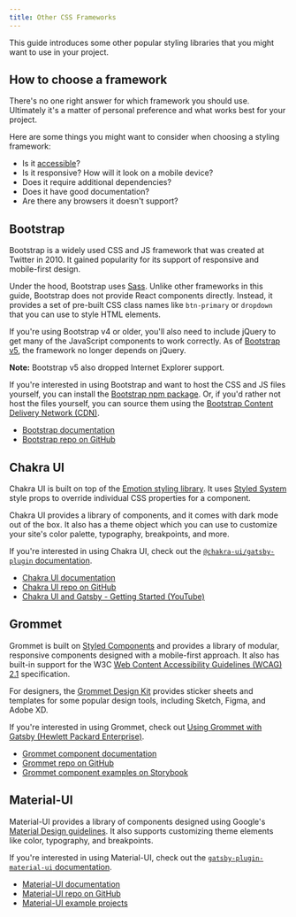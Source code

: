 ```yaml
---
title: Other CSS Frameworks
---
```


This guide introduces some other popular styling libraries that you might want to use in your project.

## How to choose a framework

There's no one right answer for which framework you should use. Ultimately it's a matter of personal preference and what works best for your project.

Here are some things you might want to consider when choosing a styling framework:

- Is it [accessible](/docs/conceptual/making-your-site-accessible/)?
- Is it responsive? How will it look on a mobile device?
- Does it require additional dependencies?
- Does it have good documentation?
- Are there any browsers it doesn't support?

## Bootstrap

Bootstrap is a widely used CSS and JS framework that was created at Twitter in 2010. It gained popularity for its support of responsive and mobile-first design.

Under the hood, Bootstrap uses [Sass](https://sass-lang.com/). Unlike other frameworks in this guide, Bootstrap does not provide React components directly. Instead, it provides a set of pre-built CSS class names like `btn-primary` or `dropdown` that you can use to style HTML elements.

If you're using Bootstrap v4 or older, you'll also need to include jQuery to get many of the JavaScript components to work correctly. As of [Bootstrap v5](https://blog.getbootstrap.com/2020/06/16/bootstrap-5-alpha/), the framework no longer depends on jQuery.

**Note:** Bootstrap v5 also dropped Internet Explorer support.

If you're interested in using Bootstrap and want to host the CSS and JS files yourself, you can install the [Bootstrap npm package](https://www.npmjs.com/package/bootstrap). Or, if you'd rather not host the files yourself, you can source them using the [Bootstrap Content Delivery Network (CDN)](https://www.bootstrapcdn.com/).

- [Bootstrap documentation](https://getbootstrap.com/docs)
- [Bootstrap repo on GitHub](https://github.com/twbs/bootstrap)

## Chakra UI

Chakra UI is built on top of the [Emotion styling library](/docs/how-to/styling/emotion/). It uses [Styled System](https://styled-system.com/) style props to override individual CSS properties for a component.

Chakra UI provides a library of components, and it comes with dark mode out of the box. It also has a theme object which you can use to customize your site's color palette, typography, breakpoints, and more.

If you're interested in using Chakra UI, check out the [`@chakra-ui/gatsby-plugin` documentation](/plugins/@chakra-ui/gatsby-plugin/).

- [Chakra UI documentation](https://chakra-ui.com/getting-started)
- [Chakra UI repo on GitHub](https://github.com/chakra-ui/chakra-ui/)
- [Chakra UI and Gatsby - Getting Started (YouTube)](https://www.youtube.com/watch?v=hXM9Ju_NIpU)

## Grommet

Grommet is built on [Styled Components](/docs/how-to/styling/styled-components/) and provides a library of modular, responsive components designed with a mobile-first approach. It also has built-in support for the W3C [Web Content Accessibility Guidelines (WCAG) 2.1](http://www.w3.org/WAI/intro/wcag) specification.

For designers, the [Grommet Design Kit](https://github.com/grommet/design-kit) provides sticker sheets and templates for some popular design tools, including Sketch, Figma, and Adobe XD.

If you're interested in using Grommet, check out [Using Grommet with Gatsby (Hewlett Packard Enterprise)](https://developer.hpe.com/blog/using-grommet-with-gatsby).

- [Grommet component documentation](https://v2.grommet.io/components)
- [Grommet repo on GitHub](https://github.com/grommet/grommet)
- [Grommet component examples on Storybook](https://storybook.grommet.io/)

## Material-UI

Material-UI provides a library of components designed using Google's [Material Design guidelines](https://material.io/design/introduction). It also supports customizing theme elements like color, typography, and breakpoints.

If you're interested in using Material-UI, check out the [`gatsby-plugin-material-ui` documentation](/plugins/gatsby-plugin-material-ui).

- [Material-UI documentation](https://material-ui.com/)
- [Material-UI repo on GitHub](https://github.com/mui-org/material-ui)
- [Material-UI example projects](https://material-ui.com/getting-started/example-projects/)
